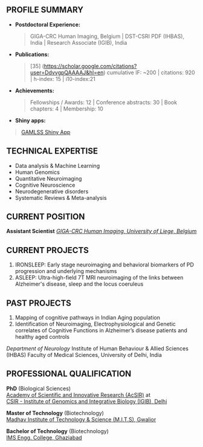 
## PROFILE SUMMARY

* **Postdoctoral Experience:**
  > GIGA-CRC Human Imaging, Belgium | DST-CSRI PDF (IHBAS), India | Research Associate (IGIB), India
* **Publications:**
  > [35] (https://scholar.google.com/citations?user=DdvvgpQAAAAJ&hl=en)
  > cumulative IF: ~200 | citations: 920 | h-index: 15 | i10-index:21
* **Achievements:**
  > Fellowships / Awards: 12 | Conference abstracts: 30 | Book chapters: 4 | Membership: 10
* **Shiny apps:**
 > [GAMLSS Shiny App](https://puneet-talwar.shinyapps.io/GAMLSSToolbox/)


## TECHNICAL EXPERTISE

- Data analysis & Machine Learning
- Human Genomics
- Quantitative Neuroimaging
- Cognitive Neuroscience
- Neurodegenerative disorders 
- Systematic Reviews & Meta-analysis


## CURRENT POSITION

**Assistant Scientist** 
_[GIGA-CRC Human Imaging, University of Liege, Belgium](https://www.gigacrc.uliege.be/cms/c_4212477/fr/gigacrc)_


## CURRENT PROJECTS

 1.  IRONSLEEP: Early stage neuroimaging and behavioral biomarkers of PD progression and underlying mechanisms
 2.  ASLEEP: Ultra-high-field 7T MRI neuroimaging of the links between Alzheimer's disease, sleep and the locus coeruleus


## PAST PROJECTS 

1. Mapping of cognitive pathways in Indian Aging population
2. Identification of Neuroimaging, Electrophysiological and Genetic correlates of Cognitive Functions in Alzheimer’s disease patients and healthy aged controls 

_Department of Neurology_
Institute of Human Behaviour & Allied Sciences (IHBAS)
Faculty of Medical Sciences, University of Delhi, India


## PROFESSIONAL QUALIFICATION

**PhD** (Biological Sciences) 									   
[Academy of Scientific and Innovative Research (AcSIR)](http://acsir.res.in/) at					
[CSIR - Institute of Genomics and Integrative Biology (IGIB), Delhi](https://www.igib.res.in/)

**Master of Technology** (Biotechnology) 		   	  
[Madhav Institute of Technology & Science (M.I.T.S), Gwalior](http://mitsgwalior.in/)

**Bachelor of Technology** (Biotechnology) 		    	             
[IMS Engg. College, Ghaziabad](http://www.imsec.ac.in/)

